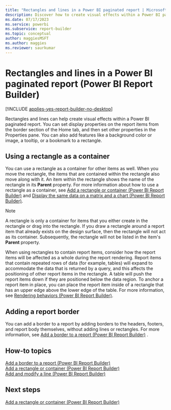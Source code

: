 ```yaml
---
title: "Rectangles and lines in a Power BI paginated report | Microsoft Docs"
description: Discover how to create visual effects within a Power BI paginated report in Power BI Report Builder. Add features such as color or an image, a tooltip, or a bookmark on the Power BI paginated report.   
ms.date: 07/17/2023
ms.service: powerbi
ms.subservice: report-builder
ms.topic: conceptual
author: maggiesMSFT
ms.author: maggies
ms.reviewer: saurkumar
---
```

# Rectangles and lines in a Power BI paginated report (Power BI Report Builder)

[!INCLUDE [applies-yes-report-builder-no-desktop](../../includes/applies-yes-report-builder-no-desktop.md)]

  Rectangles and lines can help create visual effects within a Power BI paginated report. You can set display properties on the report items from the border section of the Home tab, and then set other properties in the Properties pane. You can also add features like a background color or image, a tooltip, or a bookmark to a rectangle.  
  
##  <a name="RectangleAsContainer"></a> Using a rectangle as a container  
 You can use a rectangle as a container for other items as well. When you move the rectangle, the items that are contained within the rectangle also move along with it. An item within the rectangle shows the name of the rectangle in its **Parent** property. For more information about how to use a rectangle as a container, see [Add a rectangle or container &#40;Power BI Report Builder&#41;](/sql/reporting-services/report-design/add-a-rectangle-or-container-report-builder-and-ssrs) and [Display the same data on a matrix and a chart &#40;Power BI Report Builder&#41;](/sql/reporting-services/report-design/display-the-same-data-on-a-matrix-and-a-chart-report-builder).  
  
> [!NOTE]  
>  A rectangle is only a container for items that you either create in the rectangle or drag into the rectangle. If you draw a rectangle around a report item that already exists on the design surface, then the rectangle will not act as its container. Subsequently, the rectangle will not be listed in the item's **Parent** property.  
  
 When using rectangles to contain report items, consider how the report items will be affected as a whole during the report rendering. Report items that contain repeated rows of data (for example, tables) will expand to accommodate the data that is returned by a query, and this affects the positioning of other report items in the rectangle. A table will push the report items down if they are positioned below the data region. To anchor a report item in place, you can place the report item inside of a rectangle that has an upper edge above the lower edge of the table. For more information, see [Rendering behaviors &#40;Power BI Report Builder&#41;](../../paginated-reports/report-design/render-behaviors-report-builder-service.md).  
  
##  <a name="ReportBorder"></a> Adding a report border  
 You can add a border to a report by adding borders to the headers, footers, and report body themselves, without adding lines or rectangles. For more information, see [Add a border to a report &#40;Power BI Report Builder&#41;](../../paginated-reports/report-design/add-border-report-report-builder.md)  .  
  
##  <a name="HowTo"></a> How-to topics  
 [Add a border to a report &#40;Power BI Report Builder&#41;](../../paginated-reports/report-design/add-border-report-report-builder.md)    
 [Add a rectangle or container &#40;Power BI Report Builder&#41;](/sql/reporting-services/report-design/add-a-rectangle-or-container-report-builder-and-ssrs)    
 [Add and modify a line &#40;Power BI Report Builder&#41;](/sql/reporting-services/report-design/add-and-modify-a-line-report-builder-and-ssrs)  
  
## Next steps  
 [Add a rectangle or container &#40;Power BI Report Builder&#41;](/sql/reporting-services/report-design/add-a-rectangle-or-container-report-builder-and-ssrs)  
  
  
